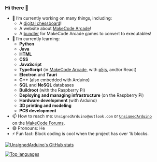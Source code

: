 ### Hi there 👋

- 🔭 I’m currently working on many things, including:
  - A [digital chessboard](https://github.com/UnsignedArduino/Chessboard-Hardware)!
  - A website about [MakeCode Arcade](https://awesome-arcade.vercel.app/)!
  - A [bundler](https://github.com/UnsignedArduino/MakeCode-Arcade-to-App) for MakeCode Arcade games to convert to executables!
- 🌱 I’m currently learning:
  - **Python**
  - **Java**
  - **HTML**
  - **CSS**
  - **JavaScript**
  - **TypeScript** (in [MakeCode Arcade](https://arcade.makecode.com/), with [p5js](https://p5js.org/), and/or React)
  - **Electron** and **Tauri**
  - **C++** (also embedded with Arduino)
  - **SQL** and **NoSQL** databases
  - **Buildroot** (with the Raspberry Pi)
  - **Deploying and managing infrastructure** (on the Raspberry Pi)
  - **Hardware development** (with Arduino)
  - **3D printing and modeling**
  - **PCB development**
- 📫 How to reach me: `UnsignedArduino@outlook.com` or [`UnsignedArduino`](https://forum.makecode.com/u/UnsignedArduino/summary) on the [MakeCode Forums](https://forum.makecode.com/).
- 😄 Pronouns: He
- ⚡ Fun fact: Block coding is cool when the project has over 1k blocks.

[![UnsignedArduino's GitHub stats](https://github-readme-stats.vercel.app/api?username=UnsignedArduino&show_icons=true&theme=dark)](https://github.com/anuraghazra/github-readme-stats)

[![Top languages](https://github-readme-stats.vercel.app/api/top-langs/?username=UnsignedArduino&layout=compact&theme=dark&exclude_repo=GIF-converter-showcase)](https://github.com/anuraghazra/github-readme-stats)

